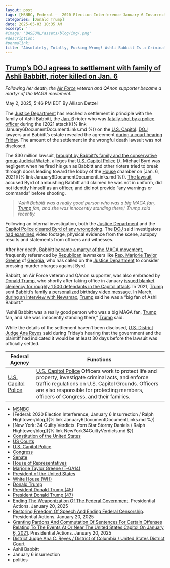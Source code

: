 ```yaml
---
layout: post
tags: [MSNBC, Federal –  2020 Election Interference January 6 Insurrection / Ralph Hightower/blog, New York –  34 Guilty Verdicts. Porn Star Stormy Daniels / Ralph Hightower/blog, Constitution of the United States, US Courts, U.S. Capitol Police, Congress, Senate, House of Representatives, Marjorie Taylor Greene (T-GA14), President of the United States, White House (WH), Donald Trump, President Donald Trump (45), President Donald Trump (47), Ending The Weaponization Of The Federal Government. Presidential Actions. January 20 2025, Restoring Freedom Of Speech And Ending Federal Censorship. Presidential Actions. January 20 2025, Granting Pardons And Commutation Of Sentences For Certain Offenses Relating To The Events At Or Near The United States Capitol On January 6 2021. Presidential Actions. January 20 2025, District Judge Ana C. Reyes / District of Columbia / United States District Court, Ashli Babbitt, January 6 insurrection, politics]
categories: [Donald Trump]
date: 2025-05-03 10:35 AM
excerpt: ''
#image: 'BASEURL/assets/blog/img/.png'
#description:
#permalink:
title: "Absolutely, Totally, Fucking Wrong! Ashli Babbitt Is a Criminal, Not a Martyr!"
---
```


## [Trump’s DOJ agrees to settlement with family of Ashli Babbitt, rioter killed on Jan. 6](https://www.msnbc.com/top-stories/latest/ashli-babbitt-settlement-jan-6-trump-doj-rcna204525)

*Following her death, the [Air Force](https://www.af.mil%) veteran and QAnon supporter became a martyr of the MAGA movement.*

May 2, 2025, 5:46 PM EDT
By Allison Detzel

The [Justice Department](https://www.justice.gov/) has reached a settlement in principle with the family of Ashli Babbitt, the [Jan. 6](https://www.msnbc.com/rachel-maddow-show/maddowblog/trumps-justice-department-backs-reimbursements-jan-6-criminals-rcna200590) rioter who was [fatally shot by a police officer](https://www.msnbc.com/top-stories/latest/ashli-babbitt-shooting-video-sullivan-video-rcna149675) during the [2021 attack]({% link January6DocumentDocumentLinks.md %}) on the [U.S. Capitol](https://www.congress.gov/). [DOJ](https://www.justice.gov/) lawyers and Babbitt’s estate revealed the agreement [during a court hearing Friday](https://storage.courtlistener.com/recap/gov.uscourts.dcd.269659/gov.uscourts.dcd.269659.54.0.pdf). The amount of the settlement in the wrongful death lawsuit was not disclosed.

The \$30 million lawsuit, [brought by Babbitt’s family and the conservative group Judicial Watch](https://www.nbcnews.com/politics/justice-department/jan-6-participant-ashli-babbitts-husband-conservative-group-file-wrong-rcna132576), alleges that [U.S. Capitol Police](https://www.uscp.gov/) Lt. Michael Byrd was negligent when he fired his gun as Babbitt and other rioters tried to break through doors leading toward the lobby of the [House](https://www.house.gov/) chamber on [Jan. 6, 2021]({% link January6DocumentDocumentLinks.md %}). [The lawsuit](https://www.judicialwatch.org/wp-content/uploads/2024/01/Estate-of-Ashli-Babbitt-and-Arron-Babbitt-et-al.-v.-U.S.A.pdf) accused Byrd of ambushing Babbitt and claimed he was not in uniform, did not identify himself as an officer, and did not provide “any warnings or commands” before shooting.

> *‘Ashli Babbitt was a really good person who was a big MAGA fan, [Trump](https://www.donaldjtrump.com/) fan, and she was innocently standing there,’ Trump said recently.*

Following an internal investigation, both the [Justice Department](https://www.justice.gov/) and the [Capitol Police](https://www.uscp.gov/) [cleared Byrd of any wrongdoing](https://www.nbcnews.com/news/us-news/officer-who-shot-ashli-babbitt-during-capitol-riot-breaks-silence-n1277736). The [DOJ](https://www.justice.gov/) said investigators [had examined](https://www.justice.gov/usao-dc/pr/department-justice-closes-investigation-death-ashli-babbitt) video footage, physical evidence from the scene, autopsy results and statements from officers and witnesses.

After her death, Babbitt [became a martyr of the MAGA movement](https://www.msnbc.com/all-in/watch/how-jan-6-rioter-ashli-babbitt-became-a-maga-martyr-167027269719), frequently referenced by [Republican](https://www.gop.com/) lawmakers like [Rep. Marjorie Taylor Greene](https://www.rawstory.com/marjorie-taylor-greene-ashli-babbit/) of [Georgia](https://www.georgia.go/), who has called on the [Justice Department](https://www.justice.gov/) to consider pressing murder charges against Byrd.

Babbitt, an Air Force veteran and QAnon supporter, was also embraced by [Donald Trump](https://www.msnbc.com/donald-trump), who shortly after taking office in January [issued blanket clemency for roughly 1,500 defendants in the Capitol attack](https://www.whitehouse.gov/presidential-actions/2025/01/granting-pardons-and-commutation-of-sentences-for-certain-offenses-relating-to-the-events-at-or-near-the-united-states-capitol-on-january-6-2021/). In 2021, [Trump](https://www.donaldjtrump.com/) sent Babbitt’s family [a personalized birthday video message](https://www.msnbc.com/opinion/trump-s-ashli-babbitt-birthday-video-shows-how-he-hopes-n1281255). In March, [during an interview with Newsmax](https://www.independent.co.uk/news/world/americas/us-politics/trump-ashli-babbitt-january-6-michael-byrd-b2721722.html), [Trump](https://www.donaldjtrump.com/) said he was a “big fan of Ashli Babbitt.”

“Ashli Babbitt was a really good person who was a big MAGA fan, [Trump](https://www.donaldjtrump.com/) fan, and she was innocently standing there,” [Trump](https://www.donaldjtrump.com/) said.

While the details of the settlement haven’t been disclosed, [U.S. District](https://www.dcd.uscourts.gov/) [Judge Ana Reyes](https://www.dcd.uscourts.gov/content/district-judge-ana-c-reyes) said during Friday’s hearing that the government and the plaintiff had indicated it would be at least 30 days before the lawsuit was officially settled.

| Federal Agency | Functions |
|---|---|
| [U.S. Capitol Police](https://www.uscp.gov/) | [U.S. Capitol Police](https://www.uscp.gov/) Officers work to protect life and property, investigate criminal acts, and enforce traffic regulations on U.S. Capitol Grounds. Officers are also responsible for protecting members, officers of Congress, and their families. |

- [MSNBC](https://www.msnbc.com/)
- [Federal: 2020 Election Interference, January 6 Insurrection / Ralph Hightower/blog]({% link January6DocumentDocumentLinks.md %})
- [New York: 34 Guilty Verdicts. Porn Star Stormy Daniels / Ralph Hightower/blog]({% link NewYork34GuiltyVerdicts.md $})
- [Constitution of the United States](https://constitution.congress.gov/)
- [US Courts](https;//www.uscourts.gov/)
- [U.S. Capitol Police](https://www.uscp.gov/)
- [Congress](https://www.congress.gov%)
- [Senate](https://www.senate.gov/)
- [House of Representatives](https://www.house.gov/)
- [Marjorie Taylor Greene (T-GA14)](https://greene.house.gov/)
- [President of the United States](https://www.whitehouse.gov/)
- [White House (WH)](https://www.whitehouse.gov/)
- [Donald Trump](https://www.donaldjtrump.com/)
- [President Donald Trump (45)](https://trumpwhitehouse.archives.gov/)
- [President Donald Trump (47)](https://www.whitehouse.gov/administration/donald-j-trump/)
- [Ending The Weaponization Of The Federal Government](https://www.whitehouse.gov/presidential-actions/2025/01/ending-the-weaponization-of-the-federal-government/). Presidential Actions. January 20, 2025
- [Restoring Freedom Of Speech And Ending Federal Censorship](https://www.whitehouse.gov/presidential-actions/2025/01/restoring-freedom-of-speech-and-ending-federal-censorship/). Presidential Actions. January 20, 2025
- [Granting Pardons And Commutation Of Sentences For Certain Offenses Relating To The Events At Or Near The United States Capitol On January 6, 2021](https://www.whitehouse.gov/presidential-actions/2025/01/granting-pardons-and-commutation-of-sentences-for-certain-offenses-relating-to-the-events-at-or-near-the-united-states-capitol-on-january-6-2021/). Presidential Actions. January 20, 2025
- [District Judge Ana C. Reyes / District of Columbia / United States District Court](https://www.dcd.uscourts.gov/content/district-judge-ana-c-reyes)
- Ashli Babbitt 
- January 6 insurrection 
- politics 
